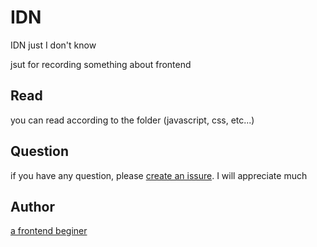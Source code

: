 
# IDN

IDN just I don't know

jsut for recording something about frontend




## Read

you can read according to the folder (javascript, css, etc...)


## Question

if you have any question, please [create an issure](https://github.com/dewjohn/IDN/issues). I will appreciate much



## Author
[a frontend beginer](https://www.github.com/dewjohn)

